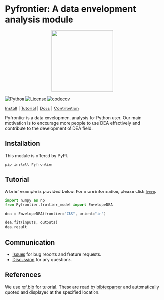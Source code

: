 # Pyfrontier: A data envelopment analysis module
<div align="center"><img src="./images/logo.png" height="200"/></div>

[![Python](https://img.shields.io/badge/Python-3.8%20%7C%203.9-blue)](https://codecov.io/gh/NibuTake/PyDEA)
[![License](https://img.shields.io/github/license/NibuTake/PyDEA?color=blue)](LICENSE)
[![codecov](https://codecov.io/gh/NibuTake/PyDEA/branch/main/graph/badge.svg?token=EL44JBAYOT)](https://codecov.io/gh/NibuTake/PyDEA)


[Install](#installation) | [Tutorial](https://nibutake.github.io/PyDEA/tutorials/index.html#) | [Docs](https://nibutake.github.io/PyDEA/index.html) | [Contribution](./CONTRIBUTING.md)

Pyfrontier is a data envelopment analysis for Python user. Our main motivation is to encourage more people to use DEA effectively and contribute to the development of DEA field.

## Installation
This module is offered by PyPI.

```
pip install Pyfrontier
```

## Tutorial
A brief example is provided below. For more information, please click [here](https://nibutake.github.io/PyDEA/tutorials/index.html#).

```python
import numpy as np
from Pyfrontier.frontier_model import EnvelopeDEA

dea = EnvelopeDEA(frontier="CRS", orient="in")

dea.fit(inputs, outputs)
dea.result
```

## Communication
- [Issues](https://github.com/NibuTake/PyDEA/issues) for bug reports and feature requests.
- [Discussion](https://github.com/NibuTake/PyDEA/discussions) for any questions.

## References
We use [ref.bib](./tutorials/ref.bib) for tutorial.
These are read by [bibtexparser](https://bibtexparser.readthedocs.io/en/master/) and automatically quoted and displayed at the specified location.
